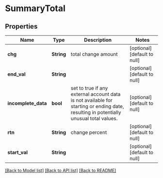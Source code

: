 # SummaryTotal

## Properties
Name | Type | Description | Notes
------------ | ------------- | ------------- | -------------
**chg** | **String** | total change amount | [optional] [default to null]
**end_val** | **String** |  | [optional] [default to null]
**incomplete_data** | **bool** | set to true if any external account data is not available for starting or ending date, resulting in potentially unusual total values. | [optional] [default to null]
**rtn** | **String** | change percent | [optional] [default to null]
**start_val** | **String** |  | [optional] [default to null]

[[Back to Model list]](../README.md#documentation-for-models) [[Back to API list]](../README.md#documentation-for-api-endpoints) [[Back to README]](../README.md)


